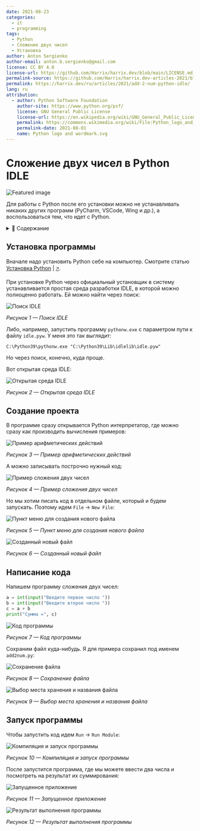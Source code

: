```yaml
---
date: 2021-08-23
categories:
  - it
  - programming
tags:
  - Python
  - Сложение двух чисел
  - Установка
author: Anton Sergienko
author-email: anton.b.sergienko@gmail.com
license: CC BY 4.0
license-url: https://github.com/Harrix/harrix.dev/blob/main/LICENSE.md
permalink-source: https://github.com/Harrix/harrix.dev-articles-2021/blob/main/add-2-num-python-idle/add-2-num-python-idle.md
permalink: https://harrix.dev/ru/articles/2021/add-2-num-python-idle/
lang: ru
attribution:
  - author: Python Software Foundation
    author-site: https://www.python.org/psf/
    license: GNU General Public License
    license-url: https://en.wikipedia.org/wiki/GNU_General_Public_License
    permalink: https://commons.wikimedia.org/wiki/File:Python_logo_and_wordmark.svg
    permalink-date: 2021-08-01
    name: Python logo and wordmark.svg
---
```


# Сложение двух чисел в Python IDLE

![Featured image](featured-image.svg)

Для работы с Python после его установки можно не устанавливать никаких других программ (PyCharm, VSCode, Wing и др.), а воспользоваться тем, что идет с Python.

<details>
<summary>📖 Содержание</summary>

## Содержание

- [Установка программы](#установка-программы)
- [Создание проекта](#создание-проекта)
- [Написание кода](#написание-кода)
- [Запуск программы](#запуск-программы)

</details>

## Установка программы

Вначале надо установить Python себе на компьютер. Смотрите статью [Установка Python](https://github.com/Harrix/harrix.dev-articles-2021/blob/main/install-python/install-python.md) | [🡥](https://harrix.dev/ru/articles/2021/install-python/).

При установке Python через официальный установщик в систему устанавливается простая среда разработки IDLE, в которой можно полноценно работать. Ей можно найти через поиск:

![Поиск IDLE](img/search.png)

_Рисунок 1 — Поиск IDLE_

Либо, например, запустить программу `pythonw.exe` с параметром пути к файлу `idle.pyw`. У меня это так выглядит:

```shell
C:\Python39\pythonw.exe "C:\Python39\Lib\idlelib\idle.pyw"
```

Но через поиск, конечно, куда проще.

Вот открытая среда IDLE:

![Открытая среда IDLE](img/idle_01.png)

_Рисунок 2 — Открытая среда IDLE_

## Создание проекта

В программе сразу открывается Python интерпретатор, где можно сразу как производить вычисления примеров:

![Пример арифметических действий](img/idle_02.png)

_Рисунок 3 — Пример арифметических действий_

А можно записывать построчно нужный код:

![Пример сложения двух чисел](img/idle_03.png)

_Рисунок 4 — Пример сложения двух чисел_

Но мы хотим писать код в отдельном файле, который и будем запускать. Поэтому идем `File` → `New File`:

![Пункт меню для создания нового файла](img/new-project_01.png)

_Рисунок 5 — Пункт меню для создания нового файла_

![Созданный новый файл](img/new-project_02.png)

_Рисунок 6 — Созданный новый файл_

## Написание кода

Напишем программу сложения двух чисел:

```python
a = int(input("Введите первое число "))
b = int(input("Введите второе число "))
c = a + b
print("Сумма =", c)
```

![Код программы](img/code.png)

_Рисунок 7 — Код программы_

Сохраним файл куда-нибудь. Я для примера сохранил под именем `add2num.py`:

![Сохранение файла](img/save_01.png)

_Рисунок 8 — Сохранение файла_

![Выбор места хранения и названия файла](img/save_02.png)

_Рисунок 9 — Выбор места хранения и названия файла_

## Запуск программы

Чтобы запустить код идем `Run` → `Run Module`:

![Компиляция и запуск программы](img/run.png)

_Рисунок 10 — Компиляция и запуск программы_

После запустится программа, где мы можете ввести два числа и посмотреть на результат их суммирования:

![Запущенное приложение](img/result_01.png)

_Рисунок 11 — Запущенное приложение_

![Результат выполнения программы](img/result_02.png)

_Рисунок 12 — Результат выполнения программы_

